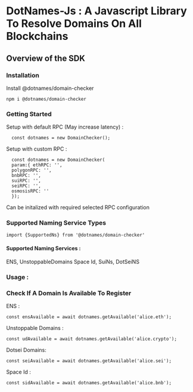 # DotNames-Js : A Javascript Library To Resolve Domains On All Blockchains

## Overview of the SDK

### Installation

Install @dotnames/domain-checker

```
npm i @dotnames/domain-checker

```

### Getting Started

Setup with default RPC (May increase latency) :

```
  const dotnames = new DomainChecker();
```

Setup with custom RPC :

```
  const dotnames = new DomainChecker(
  param:{ ethRPC: '',
  polygonRPC: '',
  bnbRPC: '',
  suiRPC: '',
  seiRPC: '',
  osmosisRPC: ''
  });

```

Can be initalized with required selected RPC configuration

### Supported Naming Service Types

```
import {SupportedNs} from '@dotnames/domain-checker'

```

#### Supported Naming Services :   
ENS,
UnstoppableDomains
Space Id,
SuiNs,
DotSeiNS


### Usage :


### Check If A Domain Is Available To Register

ENS : 
```
const ensAvailable = await dotnames.getAvailable('alice.eth');
```
Unstoppable Domains : 
```
const udAvailable = await dotnames.getAvailable('alice.crypto');
```
Dotsei Domains: 
```
const seiAvailable = await dotnames.getAvailable('alice.sei');
```
Space Id : 
```
const sidAvailable = await dotnames.getAvailable('alice.bnb');

```